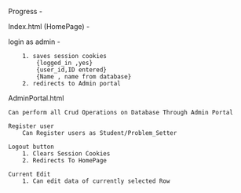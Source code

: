 Progress -

Index.html (HomePage) -

login as admin -

        1. saves session cookies
            {logged_in ,yes}
            {user_id,ID entered}
            {Name , name from database}
        2. redirects to Admin portal

AdminPortal.html

    Can perform all Crud Operations on Database Through Admin Portal

    Register user
        Can Register users as Student/Problem_Setter

    Logout button
        1. Clears Session Cookies
        2. Redirects To HomePage

    Current Edit 
        1. Can edit data of currently selected Row

